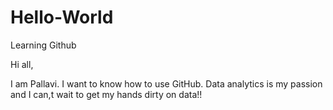 # Hello-World
Learning Github

Hi all, 

I am Pallavi. I want to know how to use GitHub. Data analytics is my passion and I can,t wait to get my hands dirty on data!!
